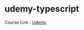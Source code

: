 # udemy-typescript

Course Link : [Udemy](https://byjus.udemy.com/course/introduction-typescript-development/learn/lecture/5963396#overview)
